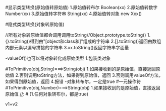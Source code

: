 #显示类型转换(原始值转原始值)
1.原始值转布尔  Boolean(xx)
2.原始值转数字   Number(xx)
3.原始值转字符串  String(xx)
4.原始值转对象   new Xxx()

#隐式类型转换(对象转原始值)

//所有对象转原始值都会调用调用toString//Object.prototype.toString()
1.{}.toString()得到由"[object和class和]"组成的字符串
2.[].toString()返回由数组内部元素以逗号拼接的字符串
3.xx.toString()返回字符串字面量

-valueOf()也可以将对象转化成原始类型
1.包装类对象

#ToPrimitive(obj,String)===>String(obj)
1.如果接收到的是原始值，直接返回原始值
2.否则调用toString方法，如果得到原始值，返回
3.否则调用valueOf方法，如果得到原始值，返回
4.报错
-对象转布尔，一定是true
#一元操作符
#ToPrimitive(obj,Number)===>String(obj)
1.如果接收到的是原始值，直接返回原始值
[//]: # (1.任何对象转布尔，都是true)

[//]: # (2.对象转字符串   ToPrimitive&#40;&#41;)

[//]: # (2.对象转数字    ToNumber ToPrimitive)

[//]: # ()
[//]: # (- ——元运算符 +)

[//]: # (- #ToPrimitive&#40;&#41;)

[//]: # (- 1.如果接收到的是原始值，直接返回值)

[//]: # (- 2.否则调用toString 方法，如果得到原始值，返回)

[//]: # (- 3. 否则，调用valueof 方法，如果得到原始值，返回)

[//]: # (3. 4.报错)
v1+v2
